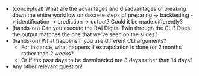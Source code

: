 - (conceptual) What are the advantages and disadvantages of breaking down the entire workflow on discrete steps of preparing -> backtesting -> identification -> prediction -> output? Could it be made differently?
- (hands-on) Can you execute the RAI Digital Twin through the CLI? Does the output matches the one that we've seen on the slides?
- (hands-on) What happens if you use different CLI arguments?
    - For instance, what happens if extrapolation is done for 2 months rather than 2 weeks? 
    - Or if the past days to be downloaded are 3 days rather than 14 days?
- Any other relevant question!
